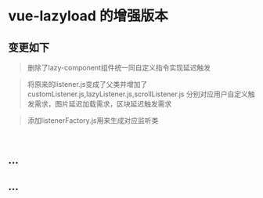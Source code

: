 # vue-lazyload 的增强版本
## 变更如下
> 删除了lazy-component组件统一同自定义指令实现延迟触发  

> 将原来的listener.js变成了父类并增加了customListener.js,lazyListener.js,scrollListener.js 分别对应用户自定义触发需求，图片延迟加载需求，区块延迟触发需求  

> 添加listenerFactory.js用来生成对应监听类

## <img v-lazy="tt"></img>
> 

## <div v-lazy:scroll="scroll">...</div>

## <div v-lazy:custom="custom">...</div>